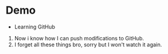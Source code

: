 # Demo 

- Learning GitHub

1. Now i know how I can push modifications to GitHub.
2. I forget all these things bro, sorry but I won't watch it again.
